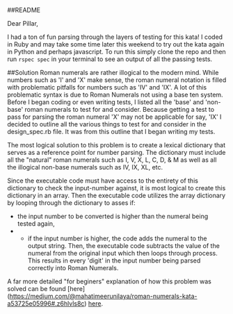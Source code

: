 ##README

Dear Pillar,

I had a ton of fun parsing through the layers of testing for this kata! I coded in Ruby and may take some time later this weekend to try out the kata again in Python and perhaps javascript.
To run this simply clone the repo and then run `rspec spec` in your terminal to see an output of all the passing tests. 

##Solution
Roman numerals are rather illogical to the modern mind. While numbers such as 'I' and 'X' make sense, 
the roman numeral notation is filled with problematic pitfalls for numbers such as 'IV' and 'IX'. A lot of this problematic syntax is due 
to Roman Numerals not using a base ten system. Before I began coding or even writing tests, I listed all the 'base' and 'non-base' roman numerals to test for and consider. Because getting a test to pass for parsing the roman numeral 'X' may not be applicable for say, 'IX' I decided to outline all the various things to test for and consider in the design_spec.rb file. It was from this outline that I began writing my tests. 

The most logical solution to this problem is to create a lexical dictionary that serves as a reference point for number parsing. The dictionary must include all the "natural" roman numerals such as I, V, X, L, C, D, & M as well as all the illogical non-base numerals such as IV, IX, XL, etc. 

Since the executable code must have access to the entirety of this dictionary to check the input-number against, it is most logical to create this dictionary in an array. Then the executable code utilizes the array dictionary by looping through the dictionary to asses if:
- the input number to be converted is higher than the numeral being tested again,
- - if the input number is higher, the code adds the numeral to the output string. 
Then, the executable code subtracts the value of the numeral from the original input which then loops through process.
This results in every 'digit' in the input number being parsed correctly into Roman Numerals. 

A far more detailed "for beginers" explanation of how this problem was solved can be found [here] (https://medium.com/@mahatimeerunilaya/roman-numerals-kata-a53725e05996#.z6hlvls8c)
[here](https://medium.com/@mahatimeerunilaya/aristotle-quality-is-not-an-act-it-is-a-habit-part-i-dc7ebf5cd276#.m9c6nusnp). 




